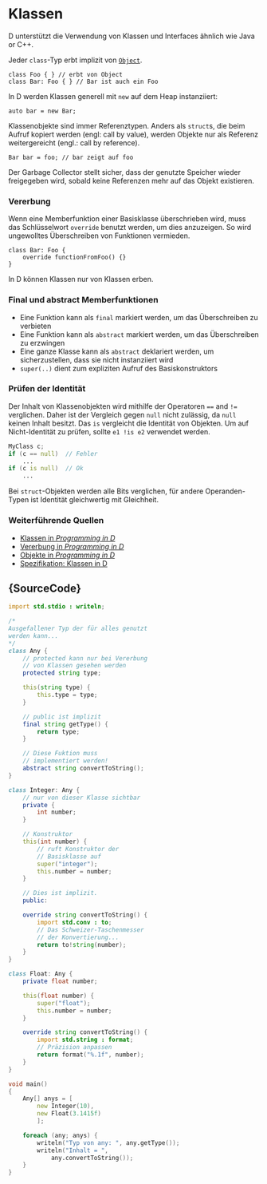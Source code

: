 # Klassen

D unterstützt die Verwendung von Klassen und Interfaces ähnlich wie
Java or C++.

Jeder `class`-Typ erbt implizit von [`Object`](https://dlang.org/phobos/object.html).

    class Foo { } // erbt von Object
    class Bar: Foo { } // Bar ist auch ein Foo

In D werden Klassen generell mit `new` auf dem Heap instanziiert:

    auto bar = new Bar;

Klassenobjekte sind immer Referenztypen. Anders als `struct`s, 
die beim Aufruf kopiert werden (engl: call by value), werden Objekte
nur als Referenz weitergereicht (engl.: call by reference).

    Bar bar = foo; // bar zeigt auf foo

Der Garbage Collector stellt sicher, dass der genutzte Speicher wieder
freigegeben wird, sobald keine Referenzen mehr auf das Objekt existieren.

### Vererbung

Wenn eine Memberfunktion einer Basisklasse überschrieben wird, muss das
Schlüsselwort `override` benutzt werden, um dies anzuzeigen. So wird 
ungewolltes Überschreiben von Funktionen vermieden.

    class Bar: Foo {
        override functionFromFoo() {}
    }

In D können Klassen nur von Klassen erben.

### Final und abstract Memberfunktionen

-  Eine Funktion kann als `final` markiert werden, um das Überschreiben 
zu verbieten
-  Eine Funktion kann als `abstract` markiert werden, um das Überschreiben 
zu erzwingen
- Eine ganze Klasse kann als `abstract` deklariert werden, um sicherzustellen,
dass sie nicht instanziiert wird
- `super(..)` dient zum expliziten Aufruf des Basiskonstruktors

### Prüfen der Identität

Der Inhalt von Klassenobjekten wird mithilfe der Operatoren `==` and `!=` 
verglichen. Daher ist der Vergleich gegen `null` nicht zulässig, da `null`
keinen Inhalt besitzt.
Das `is` vergleicht die Identität von Objekten. Um auf Nicht-Identität zu prüfen, 
sollte `e1 !is e2` verwendet werden.

```d
MyClass c;
if (c == null)  // Fehler
    ...
if (c is null)  // Ok
    ...
```

Bei `struct`-Objekten werden alle Bits verglichen, für andere Operanden-Typen
ist Identität gleichwertig mit Gleichheit.

### Weiterführende Quellen

- [Klassen in _Programming in D_](http://ddili.org/ders/d.en/class.html)
- [Vererbung in _Programming in D_](http://ddili.org/ders/d.en/inheritance.html)
- [Objekte in _Programming in D_](http://ddili.org/ders/d.en/object.html)
- [Spezifikation: Klassen in D](https://dlang.org/spec/class.html)

## {SourceCode}

```d
import std.stdio : writeln;

/*
Ausgefallener Typ der für alles genutzt 
werden kann...
*/
class Any {
    // protected kann nur bei Vererbung
    // von Klassen gesehen werden
    protected string type;

    this(string type) {
        this.type = type;
    }

    // public ist implizit
    final string getType() {
        return type;
    }

    // Diese Fuktion muss  
    // implementiert werden!
    abstract string convertToString();
}

class Integer: Any {
    // nur von dieser Klasse sichtbar
    private {
        int number;
    }

    // Konstruktor
    this(int number) {
        // ruft Konstruktor der
        // Basisklasse auf
        super("integer");
        this.number = number;
    }

    // Dies ist implizit. 
    public:

    override string convertToString() {
        import std.conv : to;
        // Das Schweizer-Taschenmesser 
        // der Konvertierung...
        return to!string(number);
    }
}

class Float: Any {
    private float number;

    this(float number) {
        super("float");
        this.number = number;
    }

    override string convertToString() {
        import std.string : format;
        // Präzision anpassen
        return format("%.1f", number);
    }
}

void main()
{
    Any[] anys = [
        new Integer(10),
        new Float(3.1415f)
        ];

    foreach (any; anys) {
        writeln("Typ von any: ", any.getType());
        writeln("Inhalt = ",
            any.convertToString());
    }
}
```

